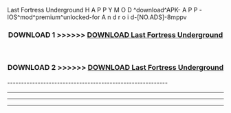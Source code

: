  Last Fortress Underground  H A P P Y M O D ^download^APK- A P P -IOS^mod^premium^unlocked-for A n d r o i d-[NO.ADS]-8mppv



<div align="center">

<h3>DOWNLOAD 1 >>>>>> <a href="https://en-mod.web.app/?en= Last Fortress Underground ">DOWNLOAD Last Fortress Underground  </a></h3><br>

<h3>DOWNLOAD 2 >>>>>> <a href="https://en-mod.web.app/?en= Last Fortress Underground ">DOWNLOAD Last Fortress Underground  </a></h3>

</div>
----------------------------------------------------------

----------------------------------------------------------

----------------------------------------------------------

----------------------------------------------------------



